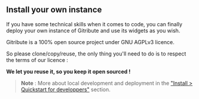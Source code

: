 
## Install your own instance

If you have some technical skills when it comes to code, you can finally deploy your own instance of Gitribute and use its widgets as you wish.

Gitribute is a 100% open source project under GNU AGPLv3 licence. 

So please clone/copy/reuse, the only thing you'll need to do is to respect the terms of our licence : 

**We let you reuse it, so you keep it open sourced !**

> **Note** : More about local development and deployment in the ["Install > Quickstart for developpers"](/quickstart-developpers) section.
